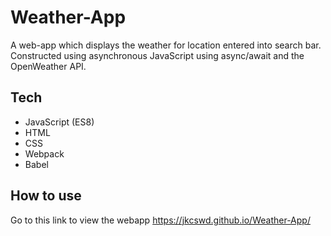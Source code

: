 # Weather-App
A web-app which displays the weather for location entered into search bar. Constructed using asynchronous JavaScript using async/await and the OpenWeather API.

## Tech 
- JavaScript (ES8)
- HTML 
- CSS 
- Webpack
- Babel 

## How to use 

Go to this link to view the webapp https://jkcswd.github.io/Weather-App/ 